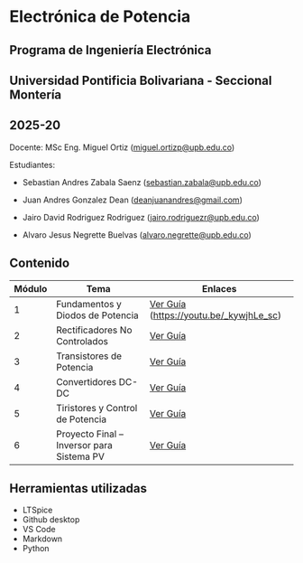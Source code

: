 # Electrónica de Potencia
## Programa de Ingeniería Electrónica
## Universidad Pontificia Bolivariana - Seccional Montería
## 2025-20

Docente: MSc Eng. Miguel Ortiz (miguel.ortizp@upb.edu.co)

Estudiantes:
- Sebastian Andres Zabala Saenz 
(sebastian.zabala@upb.edu.co)

- Juan Andres Gonzalez Dean
(deanjuanandres@gmail.com)

- Jairo David Rodriguez Rodriguez
(jairo.rodriguezr@upb.edu.co)

- Alvaro Jesus Negrette Buelvas
(alvaro.negrette@upb.edu.co)

## Contenido

| Módulo | Tema                                      | Enlaces                                     |
| ------ | ----------------------------------------- | ------------------------------------------ |
| 1      | Fundamentos y Diodos de Potencia          | [Ver Guía](./guia_1_fundamentos_diodos.md) (https://youtu.be/_kywjhLe_sc) |
| 2      | Rectificadores No Controlados             | [Ver Guía](./guia_2_rectificadores)        |
| 3      | Transistores de Potencia                  | [Ver Guía](./guia_3_transistores_potencia) |
| 4      | Convertidores DC-DC                       | [Ver Guía](./guia_4_convertidores_dc_dc)   |
| 5      | Tiristores y Control de Potencia          | [Ver Guía](./guia_5_tiristores)            |
| 6      | Proyecto Final – Inversor para Sistema PV | [Ver Guía](./guia_6_proyecto_final)        |


## Herramientas utilizadas

- LTSpice
- Github desktop
- VS Code
- Markdown
- Python 
   
